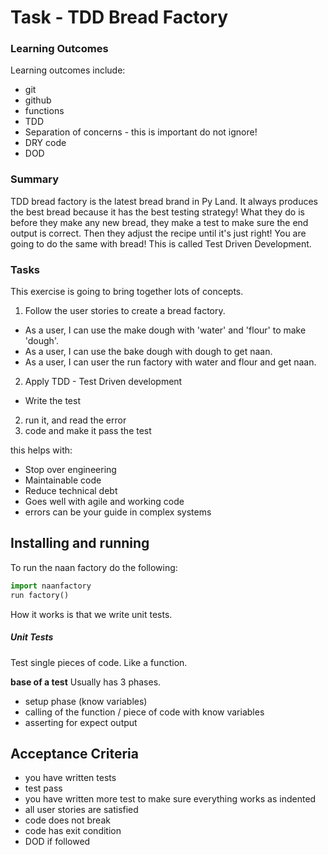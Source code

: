# Task - TDD Bread Factory

### Learning Outcomes
Learning outcomes include:
- git
- github
- functions
- TDD
- Separation of concerns - this is important do not ignore!
- DRY code
- DOD

### Summary

TDD bread factory is the latest bread brand in Py Land. It always produces the best bread because it has the best testing strategy!
What they do is before they make any new bread, they make a test to make sure the end output is correct. Then they adjust the recipe until it's just right!
You are going to do the same with bread! This is called Test Driven Development.

### Tasks
This exercise is going to bring together lots of concepts.
1. Follow  the user stories to create a bread factory.
  * As a user, I can use the make dough with 'water' and 'flour' to make 'dough'. 
  * As a user, I can use the bake dough with dough to get naan.
  * As a user, I can user the run factory with water and flour and get naan.
   
2. Apply TDD - Test Driven development
  * Write the test
2. run it, and read the error
3. code and make it pass the test

this helps with:
- Stop over engineering
- Maintainable code
- Reduce technical debt
- Goes well with agile and working code
- errors can be your guide in complex systems


## Installing and running
To run the naan factory do the following:

```python
import naanfactory
run factory()
```




How it works is that we write unit tests.

##### Unit Tests

Test single pieces of code. Like a function.

**base of a test**
Usually has 3 phases.
- setup phase (know variables)
- calling of the function / piece of code with know variables
- asserting for expect output




## Acceptance Criteria

* you have written tests
* test pass
* you have written more test to make sure everything works as indented
* all user stories are satisfied
* code does not break
* code has exit condition
* DOD if followed